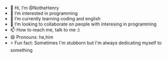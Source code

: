 - 👋 Hi, I’m @NotheHenry
- 👀 I’m interested in programming
- 🌱 I’m currently learning coding and english
- 💞️ I’m looking to collaborate on people with interesing in programming
- 📫 How to reach me, talk to me :)
- 😄 Pronouns: he,him
- ⚡ Fun fact: Sometimes I'm stubborn but I'm always dedicating myself to something

<!---
NotheHenry/NotheHenry is a ✨ special ✨ repository because its `README.md` (this file) appears on your GitHub profile.
You can click the Preview link to take a look at your changes.
--->
